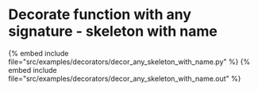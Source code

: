 # Decorate function with any signature - skeleton with name

{% embed include file="src/examples/decorators/decor_any_skeleton_with_name.py" %}
{% embed include file="src/examples/decorators/decor_any_skeleton_with_name.out" %}


